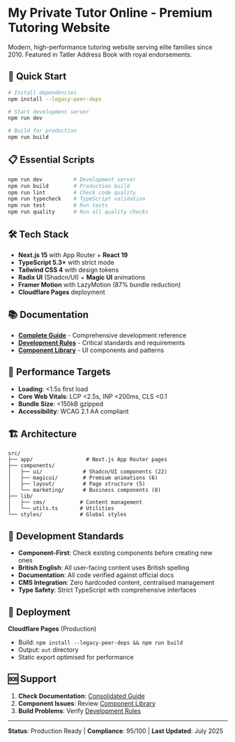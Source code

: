 # My Private Tutor Online - Premium Tutoring Website

Modern, high-performance tutoring website serving elite families since 2010. Featured in Tatler Address Book with royal endorsements.

## 🚀 Quick Start

```bash
# Install dependencies
npm install --legacy-peer-deps

# Start development server
npm run dev

# Build for production
npm run build
```

## 📋 Essential Scripts

```bash
npm run dev          # Development server
npm run build        # Production build
npm run lint         # Check code quality
npm run typecheck    # TypeScript validation
npm run test         # Run tests
npm run quality      # Run all quality checks
```

## 🛠️ Tech Stack

- **Next.js 15** with App Router + **React 19**
- **TypeScript 5.3+** with strict mode
- **Tailwind CSS 4** with design tokens
- **Radix UI** (Shadcn/UI) + **Magic UI** animations
- **Framer Motion** with LazyMotion (87% bundle reduction)
- **Cloudflare Pages** deployment

## 📚 Documentation

- **[Complete Guide](docs/CONSOLIDATED_DOCUMENTATION.md)** - Comprehensive development reference
- **[Development Rules](CLAUDE.md)** - Critical standards and requirements
- **[Component Library](docs/CUSTOM_DOCUMENTATION.md)** - UI components and patterns

## 🎯 Performance Targets

- **Loading**: <1.5s first load
- **Core Web Vitals**: LCP <2.5s, INP <200ms, CLS <0.1
- **Bundle Size**: <150kB gzipped
- **Accessibility**: WCAG 2.1 AA compliant

## 🏗️ Architecture

```
src/
├── app/                 # Next.js App Router pages
├── components/
│   ├── ui/             # Shadcn/UI components (22)
│   ├── magicui/        # Premium animations (6)
│   ├── layout/         # Page structure (5)
│   └── marketing/      # Business components (8)
├── lib/
│   ├── cms/           # Content management
│   └── utils.ts       # Utilities
└── styles/            # Global styles
```

## 🔧 Development Standards

- **Component-First**: Check existing components before creating new ones
- **British English**: All user-facing content uses British spelling
- **Documentation**: All code verified against official docs
- **CMS Integration**: Zero hardcoded content, centralised management
- **Type Safety**: Strict TypeScript with comprehensive interfaces

## 🚀 Deployment

**Cloudflare Pages** (Production)
- Build: `npm install --legacy-peer-deps && npm run build`
- Output: `out` directory
- Static export optimised for performance

## 🆘 Support

1. **Check Documentation**: [Consolidated Guide](docs/CONSOLIDATED_DOCUMENTATION.md)
2. **Component Issues**: Review [Component Library](docs/CUSTOM_DOCUMENTATION.md)
3. **Build Problems**: Verify [Development Rules](CLAUDE.md)

---

**Status**: Production Ready | **Compliance**: 95/100 | **Last Updated**: July 2025
